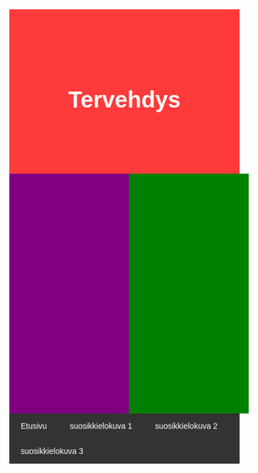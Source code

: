 <!DOCTYPE html>
<html lang="en">
<head>
<title>Page Title</title>
<meta charset="UTF-8">
<meta name="viewport" content="width=device-width, initial-scale=1">
<style>
* {
  box-sizing: border-box;
  }
body {
  font-family: Arial, Helvetica, sans-serif;
  margin: 0;
}
.header {
  padding: 80px;
  text-align: center;
  background: #FF3A3A;
  color: white;
}
.header h1 {
  font-size: 40px;
}
.navbar {
  overflow: hidden;
  background-color: #333;
}
.navbar a {
  float: left;
  display: block;
  color: white;
  text-align: center;
  padding: 14px 20px;
  text-decoration: none;
}
</style>
</head>
<body>
<div class="header">
  <h1>Tervehdys</h1>
</div>

<style>
.vl {
border-left: 210px solid purple;
height: 140px;
}
</style>
<div class="vl">
</div>
</div>

<style>
.vl {
border-right: 210px solid green;
height: 140px;
}
</style>
<div class="vl">
</div>

<style>
.vl {
border-center: 210px solid pink;
height: 140px;
}
</style>
<div class="vl">
</div>

<div class="navbar">
  <a href="#" class="left">Etusivu</a>
  <a href="https://www.google.fi/search?ei=6ebMXvurEqqLmwWgrIz4Ag&q=avatar&oq=avatar&gs_lcp=CgZwc3ktYWIQAzIECAAQQzIECAAQQzIECAAQQzIECAAQQzIECAAQQzIECAAQQzIECAAQQzIECAAQQzIECAAQQzICCAA6CggAELADEEMQiwNQmqwBWKbQAWDC1QFoBXAAeACAAYoBiAHoBJIBAzIuNJgBAKABAaoBB2d3cy13aXqwAQC4AQI&sclient=psy-ab&ved=0ahUKEwi7xLXzoNHpAhWqxaYKHSAWAy8Q4dUDCAs&uact=5
">suosikkielokuva 1</a>
  <a href="https://www.google.fi/search?ei=webMXvzYDbOGk74PtpKB0A8&q=star+wars+3&oq=star+wars+3&gs_lcp=CgZwc3ktYWIQAzIECAAQQzICCAAyAggAMgIIADICCAAyAggAMgIIADICCAAyAggAMgIIADoKCAAQsAMQQxCLA1DlkQJY8KcCYKqtAmgDcAB4AIABUIgB4wWSAQIxMZgBAKABAaoBB2d3cy13aXq4AQI&sclient=psy-ab&ved=0ahUKEwi8vafgoNHpAhUzw8QBHTZJAPoQ4dUDCAs&uact=5
">suosikkielokuva 2</a>
  <a href="https://www.google.fi/search?source=hp&ei=vebMXrnQF-_3qwG81ZqgDA&q=fast+and+furious&oq=fast+and&gs_lcp=CgZwc3ktYWIQARgAMgIIADICCAAyAggAMgIIADICCAAyAggAMgIIADICCAAyAggAMgIIAFDLAlisE2CiGmgAcAB4AIABQIgBuQOSAQE4mAEAoAEBqgEHZ3dzLXdpeg&sclient=psy-ab
">suosikkielokuva 3</a>
</div>

</body>
</html>
